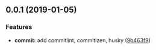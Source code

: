 ## 0.0.1 (2019-01-05)


### Features

* **commit:** add commitlint, commitizen, husky ([9b463f9](https://github.com/haitaodesign/vue-cli-plugin-commit/commit/9b463f9))



